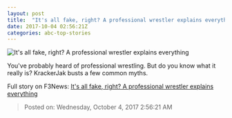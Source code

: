 ```yaml
---
layout: post
title:  "It's all fake, right? A professional wrestler explains everything"
date: 2017-10-04 02:56:21Z
categories: abc-top-stories
---
```


![It's all fake, right? A professional wrestler explains everything](http://www.abc.net.au/news/image/9010394-1x1-700x700.jpg)

You've probably heard of professional wrestling. But do you know what it really is? KrackerJak busts a few common myths.


Full story on F3News: [It's all fake, right? A professional wrestler explains everything](http://www.f3nws.com/n/Uj2d3E)

> Posted on: Wednesday, October 4, 2017 2:56:21 AM
